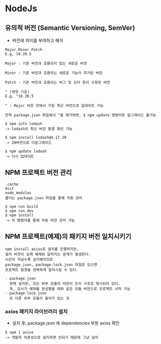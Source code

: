 # NodeJs

## 유의적 버전 (Semantic Versioning, SemVer)
- 버전에 의미를 부여하고 해석

```
Major.Minor.Patch
E.g, 18.20.5

Major : 기존 버전과 호환되지 않는 새로운 버전

Minor : 기존 버전과 호환되는 새로운 기능이 추가된 버전

Patch : 기존 버전과 호환되는 버그 및 오타 등이 수정된 버전

^ (캐럿 기호)
E.g, ^18.20.5

^ : Major 버전 안에서 가장 최신 버전으로 업데이트 가능

만약 package.json 파일에서 ^을 제거하면, $ npm update 명령어로 업그레이드 불가능
```

``` pwsh
$ npm info lodash
-> lodash의 최신 버전 환경 확인 가능

$ npm install lodash@4.17.20
-> 20버전으로 다운그레이드

$ npm update lodash
-> 다시 업데이트
```

## NPM 프로젝트 버전 관리

```
.cache
dist
node_modules
폴더는 package.json 파일을 통해 자동 관리
```

``` pwsh
$ npm run build
$ npm run dev
$ npm install
-> 위 명령어를 통해 자동 버전 관리 가능
```

## NPM 프로젝트(예제)의 패키지 버전 일치시키기
```
npm install axios로 설치를 진행하지만,
설치 버전이 실제 예제와 달라지는 문제가 발생한다.
시간이 지날수록 심각해지므로
package.json, package-lock.json 파일만 있으면
프로젝트 환경을 완벽하게 일치시킬 수 있다.

- package.json
  현재 설치된, 모든 외부 모듈의 버전이 트리 구조로 명시되어 있다.
  즉, 강사가 예제를 완성했을 때와 같은 모듈 버전으로 프로젝트 시작 가능
- package-lock.json
  또 다른 외부 모듈이 들어가 있는 것
```

### axios 패키지 라이브러리 설치
- 설치 후, package.json 에 dependencies 부분 axios 확인
``` pwsh
$ npm i axios
-> 개발자 의존성으로 설치하면 안되기 때문에 그냥 설치
```